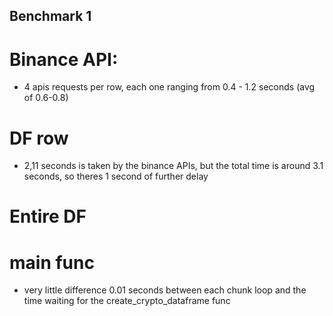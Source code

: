 ## Benchmark 1

# Binance API:

* 4 apis requests per row, each one ranging from 0.4 - 1.2 seconds (avg of 0.6-0.8)

# DF row 

* 2,11 seconds is taken by the binance APIs, but the total time is around 3.1 seconds, so theres 1 second of further delay


# Entire DF


# main func

* very little difference 0.01 seconds between each chunk loop and the time waiting for the create_crypto_dataframe func